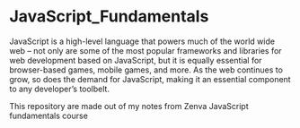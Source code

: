 # JavaScript_Fundamentals
JavaScript is a high-level language that powers much of the world wide web – not only are some of the most popular frameworks and libraries for web development based on JavaScript, but it is equally essential for browser-based games, mobile games, and more. As the web continues to grow, so does the demand for JavaScript, making it an essential component to any developer’s toolbelt.


This repository are made out of my notes from Zenva JavaScript fundamentals course

